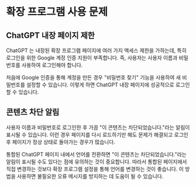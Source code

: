 # 확장 프로그램 사용 문제

## ChatGPT 내장 페이지 제한

ChatGPT 는 내장된 확장 프로그램 페이지에 여러 가지 액세스 제한을 가하는데, 특히 로그인을 위한 Google 계정 인증 지원이 부족합니다. 즉, 사용자는 사용자 이름과 비밀번호를 사용하여 로그인해야 합니다.

처음에 Google 인증을 통해 계정을 만든 경우 "비밀번호 찾기" 기능을 사용하여 새 비밀번호를 설정할 수 있습니다. 이렇게 하면 ChatGPT 내장 페이지에 성공적으로 로그인할 수 있습니다.

## 콘텐츠 차단 알림

사용자 이름과 비밀번호로 로그인한 후 가끔 "이 콘텐츠는 차단되었습니다."라는 알림이 표시될 수 있습니다. 이런 경우 페이지를 다시 로드하기만 해도 문제가 해결되고 로그인 후 페이지가 정상 상태로 돌아가는 경우가 많습니다.

통합된 ChatGPT 페이지 내에서 언어를 전환하면 "이 콘텐츠는 차단되었습니다."라는 알림이 표시될 수도 있다는 점에 유의하는 것이 중요합니다. 따라서 통합된 페이지에서 직접 변경하는 것보다 확장 프로그램 설정을 통해 언어를 변경하는 것이 좋습니다. 이 방법을 사용하면 불필요한 오류 메시지를 방지하는 데 도움이 될 수 있습니다.